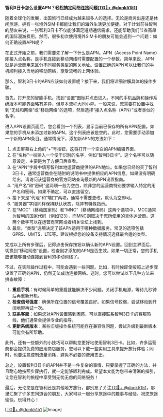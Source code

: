 **智利3日卡怎么设置APN？轻松搞定网络连接问题[[TG💪+ @donk5151](https://t.me/s/donk5151)]**

随着全球化的发展，出国旅行已经成为越来越多人的选择。无论是商务出差还是休闲旅游，拥有一张境外SIM卡都能让我们的海外生活更加便捷。对于计划前往智利的朋友来说，一张智利3日卡不仅能够满足短期通信需求，还能帮助我们节省高昂的国际漫游费用。然而，很多初次使用境外SIM卡的朋友可能会遇到一个问题：如何正确设置APN呢？

在正式开始之前，我们需要先了解一下什么是APN。APN（Access Point Name）即接入点名称，是手机连接到移动网络时需要配置的一个参数。简单来说，APN就是运营商用来区分不同服务类型的网关地址。设置正确的APN可以让我们的手机顺利接入当地的移动网络，享受流畅的上网体验。

那么，智利3日卡的APN应该如何设置呢？接下来，我们将详细讲解具体的操作步骤。

首先，打开您的智能手机，找到“设置”图标并点击进入。不同的手机品牌和操作系统版本可能界面略有差异，但基本流程大同小异。一般来说，您需要在设置中找到“无线和网络”或“移动网络”的选项，然后选择“接入点名称（APN）”或者类似的名字。

进入APN设置页面后，您会看到一个列表，显示当前已保存的所有APN配置。如果您的手机从未添加过新的APN，这个列表应该是空的。此时，您需要手动添加一个新的APN条目。通常情况下，添加新APN的方法如下：

1. 点击屏幕右上角的“+”号按钮，这将打开一个空白的APN编辑界面。
2. 在“名称”一栏输入一个便于识别的名字，例如“智利3日卡”。这个名字可以随意设定，主要是为了方便日后查看。
3. 在“APN”字段中填写智利本地运营商提供的APN地址。如果您已经购买了智利3日卡，通常运营商会在随附的说明书中提供相应的APN信息。如果没有明确给出，请访问该运营商的官方网站查询最新的APN设置指南。
4. “用户名”和“密码”这两项一般为空白，除非您的运营商特别要求输入特定的用户名和密码。如果不确定，可以直接留空。
5. 接下来是“代理”和“端口”两项，通常不需要更改，默认为空即可。
6. “服务器”字段同样保持默认状态，除非有特殊指示。
7. 在“MCC”（移动国家码）和“MNC”（移动网络码）这两个选项中，MCC通常为智利的国家代码（例如123），而MNC则取决于您所使用的具体运营商。这两个数字可以在运营商官网或者相关论坛上找到。
8. 最后，“类型”选项决定了该APN适用于哪种数据服务。常见的选项包括GPRS、UMTS、LTE等。建议根据您的设备支持情况选择最合适的类型。

完成以上所有步骤后，记得点击保存按钮以确认新的APN设置。回到主界面后，切换到“移动网络”设置，检查刚才添加的APN是否生效。如果一切正常，您的手机应该能够自动连接到智利的移动网络了。

不过，在实际操作过程中，可能会遇到一些问题。比如，有时候即使按照上述步骤设置了正确的APN，仍然无法成功连接网络。这时，您可以尝试以下几种方法来排查故障：

1. **重启手机**：有时候简单的重启就能解决不少问题。关闭手机电源，等待几秒钟后再重新开机。
2. **检查信号强度**：确保所在位置的信号覆盖良好。如果信号较弱，尝试移动到开阔地带再试一次。
3. **联系客服**：如果您对APN设置感到困惑，可以直接联系智利3日卡的客服热线，他们通常会提供专业的指导。
4. **更新系统版本**：某些旧版操作系统可能存在兼容性问题，尝试升级到最新版本可能会有所帮助。

此外，还有一些额外的小技巧可以帮助您更好地使用智利3日卡。比如，许多运营商都会提供免费的应用商店服务，您可以下载一些实用工具来提升旅行体验；同时，也要注意控制流量消耗，避免不必要的费用支出。

总之，设置智利3日卡的APN并不是一件复杂的事情，只要掌握了正确的方法，并且耐心地按照步骤执行，就一定能够顺利完成。希望本文能为您带来清晰的指引，让您在智利的旅程中享受到无忧无虑的网络服务！

最后，无论您是在智利还是其他地方旅行，都别忘了关注[TG💪+ @donk5151](https://t.me/s/donk5151)，那里汇聚了许多志同道合的朋友，大家可以一起分享旅途中的趣事与经验。祝您旅途愉快，玩得开心！

[[TG💪+ @donk5151](https://t.me/s/donk5151) ![Image](https://i.postimg.cc/rwNCRYN7/Snipaste-2025-04-30-17-27-05.png)]